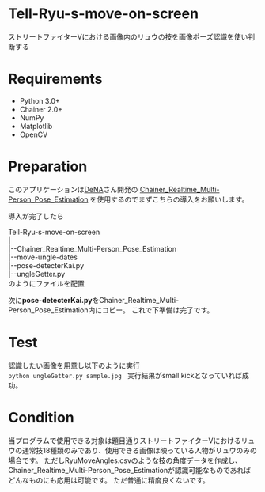 

# Tell-Ryu-s-move-on-screen
ストリートファイターVにおける画像内のリュウの技を画像ポーズ認識を使い判断する

# Requirements
* Python 3.0+
* Chainer 2.0+
* NumPy
* Matplotlib
* OpenCV

# Preparation
このアプリケーションは[DeNA](https://github.com/DeNA)さん開発の
[Chainer_Realtime_Multi-Person_Pose_Estimation](https://github.com/DeNA/Chainer_Realtime_Multi-Person_Pose_Estimation)
を使用するのでまずこちらの導入をお願いします。

導入が完了したら 
  
Tell-Ryu-s-move-on-screen  
  |  
  |--Chainer_Realtime_Multi-Person_Pose_Estimation  
  |--move-ungle-dates  
  |--pose-detecterKai.py  
  |--ungleGetter.py  
のようにファイルを配置

次に**pose-detecterKai.py**をChainer_Realtime_Multi-Person_Pose_Estimation内にコピー。
これで下準備は完了です。

# Test
認識したい画像を用意し以下のように実行  
`python ungleGetter.py sample.jpg`  
実行結果がsmall kickとなっていれば成功。

# Condition
当プログラムで使用できる対象は題目通りストリートファイターVにおけるリュウの通常技18種類のみであり、使用できる画像は映っている人物がリュウのみの場合です。
ただしRyuMoveAngles.csvのような技の角度データを作成し、Chainer_Realtime_Multi-Person_Pose_Estimationが認識可能なものであればどんなものにも応用は可能です。
ただ普通に精度良くないです。
